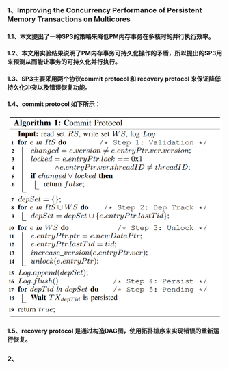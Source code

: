 ### 1、Improving the Concurrency Performance of Persistent Memory Transactions on Multicores

#### 1.1、本文提出了一种SP3的策略来降低PM内存事务在多核时的并行执行效率。

#### 1.2、本文用实验结果说明了PM内存事务可持久化操作的矛盾，所以提出的SP3用来预测从而能让事务的可持久化并行执行。

#### 1.3、SP3主要采用两个协议commit protocol 和 recovery protocol 来保证降低持久化冲突以及错误恢复功能。

#### 1.4、commit protocol 如下所示：

![image-20211015165714648](essaySummary.assets/image-20211015165714648.png)

#### 1.5、recovery protocol 是通过构造DAG图，使用拓扑排序来实现错误的重新运行恢复。

### 2、